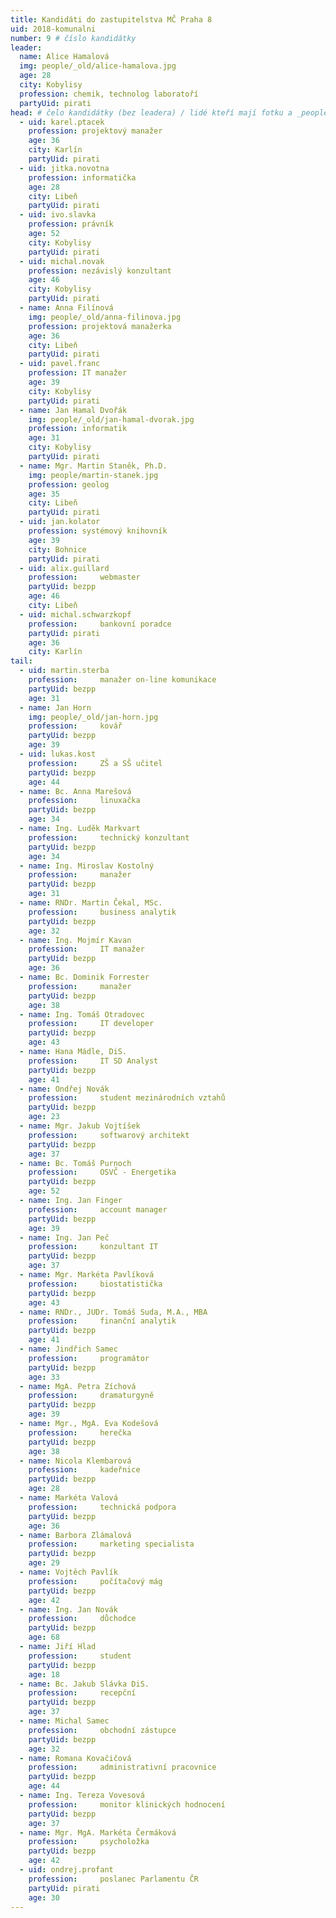 ```yaml
---
title: Kandidáti do zastupitelstva MČ Praha 8
uid: 2018-komunalni
number: 9 # číslo kandidátky
leader:
  name: Alice Hamalová
  img: people/_old/alice-hamalova.jpg
  age: 28
  city: Kobylisy
  profession: chemik, technolog laboratoří
  partyUid: pirati
head: # čelo kandidátky (bez leadera) / lidé kteří mají fotku a _people/jmeno.md
  - uid: karel.ptacek
    profession: projektový manažer
    age: 36
    city: Karlín
    partyUid: pirati
  - uid: jitka.novotna
    profession: informatička
    age: 28
    city: Libeň
    partyUid: pirati
  - uid: ivo.slavka
    profession: právník
    age: 52
    city: Kobylisy
    partyUid: pirati
  - uid: michal.novak
    profession: nezávislý konzultant
    age: 46
    city: Kobylisy
    partyUid: pirati
  - name: Anna Filínová
    img: people/_old/anna-filinova.jpg
    profession: projektová manažerka
    age: 36
    city: Libeň
    partyUid: pirati
  - uid: pavel.franc
    profession: IT manažer
    age: 39
    city: Kobylisy
    partyUid: pirati
  - name: Jan Hamal Dvořák
    img: people/_old/jan-hamal-dvorak.jpg
    profession: informatik
    age: 31
    city: Kobylisy
    partyUid: pirati
  - name: Mgr. Martin Staněk, Ph.D.
    img: people/martin-stanek.jpg
    profession: geolog
    age: 35
    city: Libeň
    partyUid: pirati
  - uid: jan.kolator
    profession: systémový knihovník
    age: 39
    city: Bohnice
    partyUid: pirati
  - uid: alix.guillard
    profession:     webmaster
    partyUid: bezpp
    age: 46
    city: Libeň
  - uid: michal.schwarzkopf
    profession:     bankovní poradce
    partyUid: pirati
    age: 36
    city: Karlín
tail:
  - uid: martin.sterba
    profession:     manažer on-line komunikace
    partyUid: bezpp
    age: 31
  - name: Jan Horn
    img: people/_old/jan-horn.jpg
    profession:     kovář
    partyUid: bezpp
    age: 39
  - uid: lukas.kost
    profession:     ZŠ a SŠ učitel
    partyUid: bezpp
    age: 44
  - name: Bc. Anna Marešová
    profession: 	linuxačka
    partyUid: bezpp
    age: 34
  - name: Ing. Luděk Markvart
    profession: 	technický konzultant
    partyUid: bezpp
    age: 34
  - name: Ing. Miroslav Kostolný
    profession: 	manažer
    partyUid: bezpp
    age: 31
  - name: RNDr. Martin Čekal, MSc.
    profession: 	business analytik
    partyUid: bezpp
    age: 32
  - name: Ing. Mojmír Kavan
    profession: 	IT manažer
    partyUid: bezpp
    age: 36
  - name: Bc. Dominik Forrester
    profession: 	manažer
    partyUid: bezpp
    age: 38
  - name: Ing. Tomáš Otradovec
    profession: 	IT developer
    partyUid: bezpp
    age: 43
  - name: Hana Mádle, DiS.
    profession: 	IT SD Analyst
    partyUid: bezpp
    age: 41
  - name: Ondřej Novák
    profession: 	student mezinárodních vztahů
    partyUid: bezpp
    age: 23
  - name: Mgr. Jakub Vojtíšek
    profession: 	softwarový architekt
    partyUid: bezpp
    age: 37
  - name: Bc. Tomáš Purnoch
    profession: 	OSVČ - Energetika
    partyUid: bezpp
    age: 52
  - name: Ing. Jan Finger
    profession: 	account manager
    partyUid: bezpp
    age: 39
  - name: Ing. Jan Peč
    profession: 	konzultant IT
    partyUid: bezpp
    age: 37
  - name: Mgr. Markéta Pavlíková
    profession: 	biostatistička
    partyUid: bezpp
    age: 43
  - name: RNDr., JUDr. Tomáš Suda, M.A., MBA
    profession: 	finanční analytik
    partyUid: bezpp
    age: 41
  - name: Jindřich Samec
    profession: 	programátor
    partyUid: bezpp
    age: 33
  - name: MgA. Petra Zíchová
    profession: 	dramaturgyně
    partyUid: bezpp
    age: 39
  - name: Mgr., MgA. Eva Kodešová
    profession: 	herečka
    partyUid: bezpp
    age: 38
  - name: Nicola Klembarová
    profession: 	kadeřnice
    partyUid: bezpp
    age: 28
  - name: Markéta Valová
    profession: 	technická podpora
    partyUid: bezpp
    age: 36
  - name: Barbora Zlámalová
    profession: 	marketing specialista
    partyUid: bezpp
    age: 29
  - name: Vojtěch Pavlík
    profession: 	počítačový mág
    partyUid: bezpp
    age: 42
  - name: Ing. Jan Novák
    profession: 	důchodce
    partyUid: bezpp
    age: 68
  - name: Jiří Hlad
    profession: 	student
    partyUid: bezpp
    age: 18
  - name: Bc. Jakub Slávka DiS.
    profession: 	recepční
    partyUid: bezpp
    age: 37
  - name: Michal Samec
    profession: 	obchodní zástupce
    partyUid: bezpp
    age: 32
  - name: Romana Kovačičová
    profession: 	administrativní pracovnice
    partyUid: bezpp
    age: 44
  - name: Ing. Tereza Vovesová
    profession: 	monitor klinických hodnocení
    partyUid: bezpp
    age: 37
  - name: Mgr. MgA. Markéta Čermáková
    profession: 	psycholožka
    partyUid: bezpp
    age: 42
  - uid: ondrej.profant
    profession: 	poslanec Parlamentu ČR
    partyUid: pirati
    age: 30
---
```

